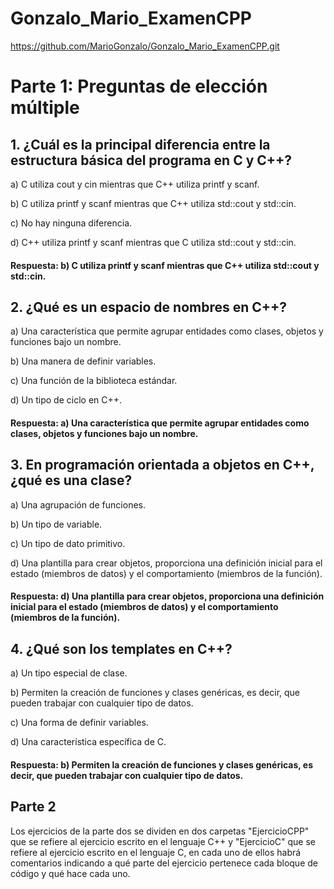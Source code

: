 # Gonzalo_Mario_ExamenCPP

https://github.com/MarioGonzalo/Gonzalo_Mario_ExamenCPP.git

# Parte 1: Preguntas de elección múltiple
## 1. ¿Cuál es la principal diferencia entre la estructura básica del programa en C y C++?

a) C utiliza cout y cin mientras que C++ utiliza printf y scanf.

b) C utiliza printf y scanf mientras que C++ utiliza std::cout y std::cin.

c) No hay ninguna diferencia.

d) C++ utiliza printf y scanf mientras que C utiliza std::cout y std::cin.

#### Respuesta: b) C utiliza printf y scanf mientras que C++ utiliza std::cout y std::cin.

## 2. ¿Qué es un espacio de nombres en C++?

a) Una característica que permite agrupar entidades como clases, objetos y funciones bajo un nombre.

b) Una manera de definir variables.

c) Una función de la biblioteca estándar.

d) Un tipo de ciclo en C++.

#### Respuesta: a) Una característica que permite agrupar entidades como clases, objetos y funciones bajo un nombre.

## 3. En programación orientada a objetos en C++, ¿qué es una clase?

a) Una agrupación de funciones.

b) Un tipo de variable.

c) Un tipo de dato primitivo.

d) Una plantilla para crear objetos, proporciona una definición inicial para el estado (miembros de datos) y el comportamiento (miembros de la función).

#### Respuesta: d) Una plantilla para crear objetos, proporciona una definición inicial para el estado (miembros de datos) y el comportamiento (miembros de la función).

## 4. ¿Qué son los templates en C++?

a) Un tipo especial de clase.

b) Permiten la creación de funciones y clases genéricas, es decir, que pueden trabajar con cualquier tipo de datos.

c) Una forma de definir variables.

d) Una característica específica de C.

#### Respuesta: b) Permiten la creación de funciones y clases genéricas, es decir, que pueden trabajar con cualquier tipo de datos.

## Parte 2

Los ejercicios de la parte dos se dividen en dos carpetas "EjercicioCPP" que se refiere al ejercicio escrito en el lenguaje C++ y "EjercicioC" que se refiere al ejercicio escrito en el lenguaje C, en cada 
uno de ellos habrá comentarios indicando a qué parte del ejercicio pertenece cada bloque de código y qué hace cada uno.





